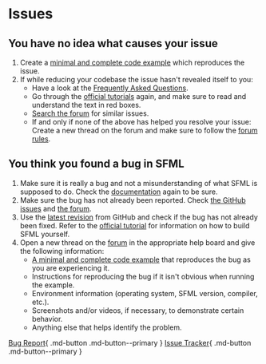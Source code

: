 # Issues

## You have no idea what causes your issue

1. Create a [minimal and complete code example](http://en.sfml-dev.org/forums/index.php?topic=5559.msg36368#msg36368) which reproduces the issue.
2. If while reducing your codebase the issue hasn't revealed itself to you:
    - Have a look at the [Frequently Asked Questions](../faq/index.md).
    - Go through the [official tutorials](../tutorials/3.0/index.md) again, and make sure to read and understand the text in red boxes.
    - [Search the forum](http://en.sfml-dev.org/forums/index.php?action=search) for similar issues.
    - If and only if none of the above has helped you resolve your issue: Create a new thread on the forum and make sure to follow the [forum rules](http://en.sfml-dev.org/forums/index.php?topic=5559.0).

## You think you found a bug in SFML

1. Make sure it is really a bug and not a misunderstanding of what SFML is supposed to do. Check the [documentation](../documentation/3.0.0/index.html) again to be sure.
2. Make sure the bug has not already been reported. Check [the GitHub issues](https://github.com/SFML/SFML/issues) and [the forum](http://en.sfml-dev.org/forums/index.php?action=search).
3. Use the [latest revision](https://github.com/SFML/SFML) from GitHub and check if the bug has not already been fixed. Refer to the [official tutorial](../tutorials/3.0/getting-started/build-from-source.md) for information on how to build SFML yourself.
4. Open a new thread on the [forum](http://en.sfml-dev.org/forums/) in the appropriate help board and give the following information:
    - [A minimal and complete code example](http://en.sfml-dev.org/forums/index.php?topic=5559.msg36368#msg36368) that reproduces the bug as you are experiencing it.
    - Instructions for reproducing the bug if it isn't obvious when running the example.
    - Environment information (operating system, SFML version, compiler, etc.).
    - Screenshots and/or videos, if necessary, to demonstrate certain behavior.
    - Anything else that helps identify the problem.

[Bug Report](http://en.sfml-dev.org/forums/index.php#c3 "Go to the forum."){ .md-button .md-button--primary } [Issue Tracker](https://github.com/SFML/SFML/issues "Go to the issue tracker."){ .md-button .md-button--primary }